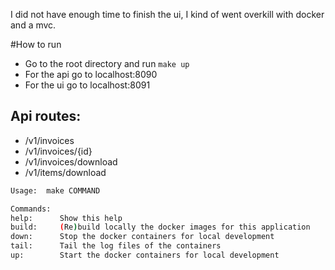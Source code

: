 I did not have enough time to finish the ui, I kind of went overkill with docker and a mvc.

#How to run

* Go to the root directory and run ``make up``
* For the api go to localhost:8090
* For the ui go to localhost:8091

## Api routes:

* /v1/invoices
* /v1/invoices/{id}
* /v1/invoices/download
* /v1/items/download

```bash
Usage:  make COMMAND

Commands:
help:      Show this help
build:     (Re)build locally the docker images for this application
down:      Stop the docker containers for local development
tail:      Tail the log files of the containers
up:        Start the docker containers for local development
```
